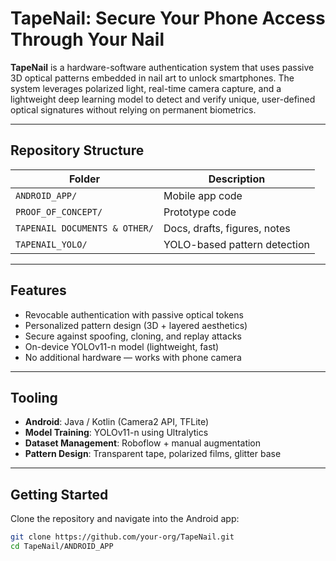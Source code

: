 # TapeNail: Secure Your Phone Access Through Your Nail

**TapeNail** is a hardware-software authentication system that uses passive 3D optical patterns embedded in nail art to unlock smartphones. The system leverages polarized light, real-time camera capture, and a lightweight deep learning model to detect and verify unique, user-defined optical signatures without relying on permanent biometrics.

---

## Repository Structure

| Folder                     | Description                     |
|---------------------------|---------------------------------|
| `ANDROID_APP/`            | Mobile app code |
| `PROOF_OF_CONCEPT/`       | Prototype code  |
| `TAPENAIL DOCUMENTS & OTHER/` | Docs, drafts, figures, notes     |
| `TAPENAIL_YOLO/`          | YOLO-based pattern detection    |

---

## Features

- Revocable authentication with passive optical tokens
- Personalized pattern design (3D + layered aesthetics)
- Secure against spoofing, cloning, and replay attacks
- On-device YOLOv11-n model (lightweight, fast)
- No additional hardware — works with phone camera

---

## Tooling

- **Android**: Java / Kotlin (Camera2 API, TFLite)
- **Model Training**: YOLOv11-n using Ultralytics
- **Dataset Management**: Roboflow + manual augmentation
- **Pattern Design**: Transparent tape, polarized films, glitter base

---

## Getting Started

Clone the repository and navigate into the Android app:

```bash
git clone https://github.com/your-org/TapeNail.git
cd TapeNail/ANDROID_APP



